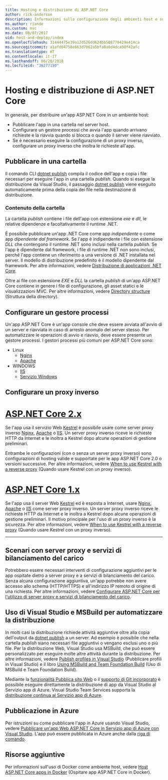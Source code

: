 ```yaml
---
title: Hosting e distribuzione di ASP.NET Core
author: rick-anderson
description: Informazioni sulla configurazione degli ambienti host e sulla distribuzione delle app ASP.NET Core.
ms.author: riande
ms.custom: mvc
ms.date: 08/07/2017
uid: host-and-deploy/index
ms.openlocfilehash: 31444475e39a12d526dd624bb508770429e414ca
ms.sourcegitcommit: a1afd04758e663d7062a5bfa8a0d4dca38f42afc
ms.translationtype: HT
ms.contentlocale: it-IT
ms.lasthandoff: 06/20/2018
ms.locfileid: "36277150"
---
```

# <a name="host-and-deploy-aspnet-core"></a>Hosting e distribuzione di ASP.NET Core

In generale, per distribuire un'app ASP.NET Core in un ambiente host:

* Pubblicare l'app in una cartella nel server host.
* Configurare un gestore processi che avvia l'app quando arrivano richieste e la riavvia quando si blocca o quando il server viene riavviato.
* Se è necessario eseguire la configurazione di un proxy inverso, configurare un proxy inverso che inoltra le richieste all'app.

## <a name="publish-to-a-folder"></a>Pubblicare in una cartella

Il comando CLI [dotnet publish](/dotnet/articles/core/tools/dotnet-publish) compila il codice dell'app e copia i file necessari per eseguire l'app in una cartella *publish*. Quando si esegue la distribuzione da Visual Studio, il passaggio [dotnet publish](/dotnet/core/tools/dotnet-publish) viene eseguito automaticamente prima della copia dei file nella destinazione di distribuzione.

### <a name="folder-contents"></a>Contenuto della cartella

La cartella *publish* contiene i file dell'app con estensione *exe* e *dll*, le relative dipendenze e facoltativamente il runtime .NET.

È possibile pubblicare un'app .NET Core come app *indipendente* o come app *dipendente dal framework*. Se l'app è indipendente i file con estensione *DLL* che contengono il runtime .NET sono inclusi nella cartella *publish*. Se l'app è dipendente dal framework, i file di runtime .NET non sono inclusi, perché l'app contiene un riferimento a una versione di .NET installata nel server. Il modello di distribuzione predefinito è il modello dipendente dal framework. Per altre informazioni, vedere [Distribuzione di applicazioni .NET Core](/dotnet/articles/core/deploying/index).

Oltre ai file con estensione *EXE* e *DLL* la cartella *publish* di un'app ASP.NET Core contiene in genere i file di configurazione, gli asset statici e le visualizzazioni MVC. Per altre informazioni, vedere [Directory structure](xref:host-and-deploy/directory-structure) (Struttura della directory).

## <a name="set-up-a-process-manager"></a>Configurare un gestore processi

Un'app ASP.NET Core è un'app console che deve essere avviata all'avvio di un server e riavviata in caso di arresto anomalo del server stesso. Per automatizzare le operazioni di avvio e riavvio, deve essere presente un gestore processi. I gestori processi più comuni per ASP.NET Core sono:

* Linux
  * [Nginx](xref:host-and-deploy/linux-nginx)
  * [Apache](xref:host-and-deploy/linux-apache)
* WINDOWS
  * [IIS](xref:host-and-deploy/iis/index)
  * [Servizio Windows](xref:host-and-deploy/windows-service)

## <a name="set-up-a-reverse-proxy"></a>Configurare un proxy inverso

# <a name="aspnet-core-2xtabaspnetcore2x"></a>[ASP.NET Core 2.x](#tab/aspnetcore2x)

Se l'app usa il servizio Web [Kestrel](xref:fundamentals/servers/kestrel) è possibile usare come server proxy inverso [Nginx](xref:host-and-deploy/linux-nginx), [Apache](xref:host-and-deploy/linux-apache) o [IIS](xref:host-and-deploy/iis/index). Un server proxy inverso riceve le richieste HTTP da Internet e le inoltra a Kestrel dopo alcune operazioni di gestione preliminari.

Entrambe le configurazioni (con o senza un server proxy inverso) sono configurazioni di hosting valide e supportate per le app ASP.NET Core 2.0 o versioni successive. Per altre informazioni, vedere [When to use Kestrel with a reverse proxy](xref:fundamentals/servers/kestrel#when-to-use-kestrel-with-a-reverse-proxy) (Quando usare Kestrel con un proxy inverso).

# <a name="aspnet-core-1xtabaspnetcore1x"></a>[ASP.NET Core 1.x](#tab/aspnetcore1x)

Se l'app usa il server Web [Kestrel](xref:fundamentals/servers/kestrel) ed è esposta a Internet, usare [Nginx](xref:host-and-deploy/linux-nginx), [Apache](xref:host-and-deploy/linux-apache) o [IIS](xref:host-and-deploy/iis/index) come server proxy inverso. Un server proxy inverso riceve le richieste HTTP da Internet e le inoltra a Kestrel dopo alcune operazioni di gestione preliminari. Il motivo principale per l'uso di un proxy inverso è la sicurezza. Per altre informazioni, vedere [When to use Kestrel with a reverse proxy](xref:fundamentals/servers/kestrel?tabs=aspnetcore1x#when-to-use-kestrel-with-a-reverse-proxy) (Quando usare Kestrel con un proxy inverso).

---

## <a name="proxy-server-and-load-balancer-scenarios"></a>Scenari con server proxy e servizi di bilanciamento del carico

Potrebbero essere necessari interventi di configurazione aggiuntivi per le app ospitate dietro a server proxy e a servizi di bilanciamento del carico. Senza alcuna configurazione aggiuntiva, un'app potrebbe non avere accesso allo schema (HTTP/HTTPS) e all'indirizzo IP remoto di origine di una richiesta. Per altre informazioni, vedere [Configurare ASP.NET Core per l'utilizzo di server proxy e servizi di bilanciamento del carico](xref:host-and-deploy/proxy-load-balancer).

## <a name="using-visual-studio-and-msbuild-to-automate-deployment"></a>Uso di Visual Studio e MSBuild per automatizzare la distribuzione

In molti casi la distribuzione richiede attività aggiuntive oltre alla copia dell'output da [dotnet publish](/dotnet/core/tools/dotnet-publish) a un server. Ad esempio è possibile che nella cartella *publish* siano necessari file aggiuntivi o vengano esclusi uno o più file. Per la distribuzione Web, Visual Studio usa MSBuild, che può essere personalizzato per eseguire molte altre attività durante la distribuzione. Per altre informazioni, vedere [Publish profiles in Visual Studio](xref:host-and-deploy/visual-studio-publish-profiles) (Pubblicare profili in Visual Studio) e il libro [Using MSBuild and Team Foundation Build](http://msbuildbook.com/) (Uso di MSBuild e Team Foundation Build).

Mediante la [funzionalità Pubblica sito Web](xref:tutorials/publish-to-azure-webapp-using-vs) o il [supporto di Git incorporato](xref:host-and-deploy/azure-apps/azure-continuous-deployment) è possibile eseguire direttamente la distribuzione di app da Visual Studio al Servizio app di Azure. Visual Studio Team Services supporta la [distribuzione continua al Servizio app di Azure](/vsts/build-release/apps/cd/azure/aspnet-core-to-azure-webapp?tabs=vsts).

## <a name="publishing-to-azure"></a>Pubblicazione in Azure

Per istruzioni su come pubblicare l'app in Azure usando Visual Studio, vedere [Pubblicare un'app Web ASP.NET Core in Servizio app di Azure con Visual Studio](xref:tutorials/publish-to-azure-webapp-using-vs). L'app può essere pubblicata in Azure anche dalla [riga di comando](xref:tutorials/publish-to-azure-webapp-using-cli).

## <a name="additional-resources"></a>Risorse aggiuntive

Per informazioni sull'uso di Docker come ambiente host, vedere [Host ASP.NET Core apps in Docker](xref:host-and-deploy/docker/index) (Ospitare app ASP.NET Core in Docker).
